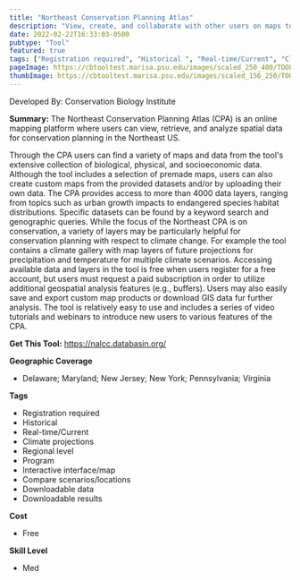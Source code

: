 ```yaml
---
title: "Northeast Conservation Planning Atlas"
description: "View, create, and collaborate with other users on maps to visualize biological, physical, and socio-economic information about the Northeast."
date: 2022-02-22T16:33:03-0500
pubtype: "Tool"
featured: true
tags: ["Registration required", "Historical ", "Real-time/Current", "Climate projections", "Regional level", "Program", "Interactive interface/map", "Compare scenarios/locations", "Downloadable data", "Downloadable results"]
pageImage: https://cbtooltest.marisa.psu.edu/images/scaled_250_400/TOOLID_43.0_ScreenCapture-1.png
thumbImage: https://cbtooltest.marisa.psu.edu/images/scaled_156_250/TOOLID_43.0_ScreenCapture-1.png
---
```

Developed By: Conservation Biology Institute

**Summary:** The Northeast Conservation Planning Atlas (CPA) is an online mapping platform where users can view, retrieve, and analyze spatial data for conservation planning in the Northeast US. 

Through the CPA users can find a variety of  maps and data from the tool's extensive collection of biological, physical, and socioeconomic data. Although the tool includes a selection of premade maps, users can also create custom maps from the provided datasets and/or by uploading their own data. The CPA provides access to more than 4000 data layers, ranging from topics such as urban growth impacts to endangered species habitat distributions. Specific datasets can be found by a keyword search and genographic queries. While the focus of the Northeast CPA is on conservation, a variety of layers may be particularly helpful for conservation planning with respect to climate change. For example the tool contains a climate gallery with map layers of future projections for precipitation and temperature for multiple climate scenarios. Accessing available data and layers in the tool is free when users register for a free account, but users must request a paid subscription in order to utilize additional geospatial analysis features (e.g., buffers). Users may also easily save and export custom map products or download GIS data fur further analysis. The tool is relatively easy to use and includes a series of video tutorials and webinars to introduce new users to various features of the CPA. 

__**Get This Tool:**__ https://nalcc.databasin.org/

__**Geographic Coverage**__
- Delaware; Maryland; New Jersey; New York; Pennsylvania; Virginia

__**Tags**__
-  Registration required
-  Historical 
-  Real-time/Current
-  Climate projections
-  Regional level
-  Program
-  Interactive interface/map
-  Compare scenarios/locations
-  Downloadable data
-  Downloadable results

__**Cost**__
- Free

__**Skill Level**__
- Med
